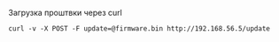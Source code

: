Загрузка проштвки через curl
```
curl -v -X POST -F update=@firmware.bin http://192.168.56.5/update
```
